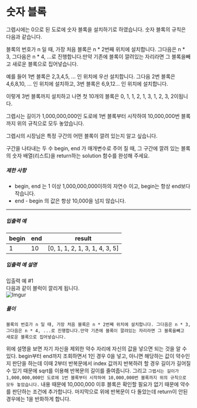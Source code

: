 # 숫자 블록
그렙시에는 0으로 된 도로에 숫자 블록을 설치하기로 하였습니다. 숫자 블록의 규칙은 다음과 같습니다.

블록의 번호가 n 일 때, 가장 처음 블록은 n * 2번째 위치에 설치합니다. 그다음은 n * 3, 그다음은 n * 4, ...로 진행합니다.만약 기존에 블록이 깔려있는 자리라면 그 블록을빼고 새로운 블록으로 집어넣습니다.

예를 들어 1번 블록은 2,3,4,5, ... 인 위치에 우선 설치합니다. 그다음 2번 블록은 4,6,8,10, ... 인 위치에 설치하고, 3번 블록은 6,9,12... 인 위치에 설치합니다.

이렇게 3번 블록까지 설치하고 나면 첫 10개의 블록은 0, 1, 1, 2, 1, 3, 1, 2, 3, 2이됩니다.

그렙시는 길이가 1,000,000,000인 도로에 1번 블록부터 시작하여 10,000,000번 블록까지 위의 규칙으로 모두 놓았습니다.

그렙시의 시장님은 특정 구간의 어떤 블록이 깔려 있는지 알고 싶습니다.

구간을 나타내는 두 수 begin, end 가 매개변수로 주어 질 때, 그 구간에 깔려 있는 블록의 숫자 배열(리스트)을 return하는 solution 함수를 완성해 주세요.

##### 제한 사항

-   begin, end 는 1 이상 1,000,000,000이하의 자연수 이고, begin는 항상 end보다 작습니다.
-   end - begin 의 값은 항상 10,000을 넘지 않습니다.

----------

##### 입출력 예
|begin|end|result|
|--|--|--|
|1|10|[0, 1, 1, 2, 1, 3, 1, 4, 3, 5]|

##### 입출력 예 설명

입출력 예 #1  
다음과 같이 블럭이 깔리게 됩니다.  
![Imgur](https://i.imgur.com/OnAE846.png?1)

##### 풀이

    블록의 번호가 n 일 때, 가장 처음 블록은 n * 2번째 위치에 설치합니다. 그다음은 n * 3, 그다음은 n * 4, ...로 진행합니다.만약 기존에 블록이 깔려있는 자리라면 그 블록을빼고 새로운 블록으로 집어넣습니다.
위에 설명을 보면 자기 자신을 제외한 약수 자리에 자신의 값을 넣으면 되는 것을 알 수 있다.
begin부터 end까지 조회하면서 1인 경우 0을 넣고, 아니면 해당하는 값이 약수인지 판단을 하는데 이때 2부터 반복문에서 index 값까지 반복하려 할 경우 길이가 길어질 수 있기 때문에 sqrt를 이용해 반복문의 길이를 줄여줍니다.
그리고 `그렙시는 길이가 1,000,000,000인 도로에 1번 블록부터 시작하여 10,000,000번 블록까지 위의 규칙으로 모두 놓았습니다.` 내용 때문에 10,000,000 이후 블록은 확인할 필요가 없기 때문에 약수를 판단하는 조건에 추가합니다.
마지막으로 위에 반복문이 다 돌았는데 return이 안된 경우에는 1을 반화하게 합니다.